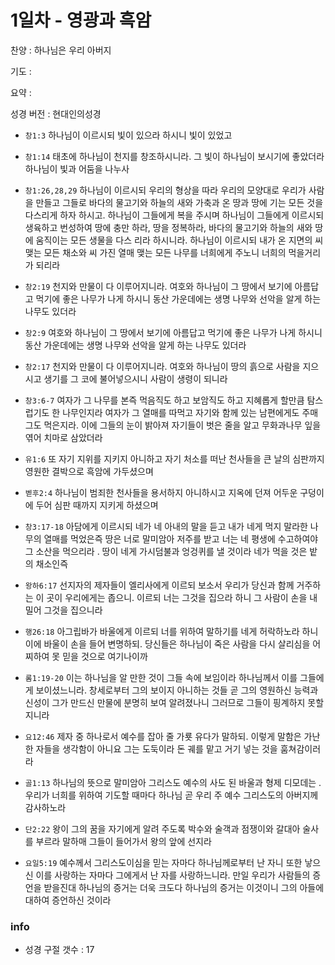 # 1일차 - 영광과 흑암

찬양 : 하나님은 우리 아버지

기도 : 

요약 : 

성경 버전 : 현대인의성경

- `창1:3` 하나님이 이르시되 빛이 있으라 하시니 빛이 있었고 

- `창1:14` 태초에 하나님이 천지를 창조하시니라. 그 빛이 하나님이 보시기에 좋았더라 하나님이 빛과 어둠을 나누사

- `창1:26,28,29` 하나님이 이르시되 우리의 형상을 따라 우리의 모양대로 우리가 사람을 만들고 그들로 바다의 물고기와 하늘의 새와 가축과 온 땅과 땅에 기는 모든 것을 다스리게 하자 하시고. 하나님이 그들에게 복을 주시며 하나님이 그들에게 이르시되 생육하고 번성하여 땅에 충만 하라, 땅을 정복하라, 바다의 물고기와 하늘의 새와 땅에 움직이는 모든 생물을 다스 리라 하시니라. 하나님이 이르시되 내가 온 지면의 씨 맺는 모든 채소와 씨 가진 열매 맺는 모든 나무를 너희에게 주노니 너희의 먹을거리가 되리라 

- `창2:19` 천지와 만물이 다 이루어지니라. 여호와 하나님이 그 땅에서 보기에 아름답고 먹기에 좋은 나무가 나게 하시니 동산 가운데에는 생명 나무와 선악을 알게 하는 나무도 있더라

- `창2:9` 여호와 하나님이 그 땅에서 보기에 아름답고 먹기에 좋은 나무가 나게 하시니 동산 가운데에는 생명 나무와 선악을 알게 하는 나무도 있더라

- `창2:17` 천지와 만물이 다 이루어지니라. 여호와 하나님이 땅의 흙으로 사람을 지으시고 생기를 그 코에 불어넣으시니 사람이 생령이 되니라

- `창3:6-7` 여자가 그 나무를 본즉 먹음직도 하고 보암직도 하고 지혜롭게 할만큼 탐스럽기도 한 나무인지라 여자가 그 열매를 따먹고 자기와 함께 있는 남편에게도 주매 그도 먹은지라. 이에 그들의 눈이 밝아져 자기들이 벗은 줄을 알고 무화과나무 잎을 엮어 치마로 삼았더라

- `유1:6` 또 자기 지위를 지키지 아니하고 자기 처소를 떠난 천사들을 큰 날의 심판까지 영원한 결박으로 흑암에 가두셨으며

- `벧후2:4` 하나님이 범죄한 천사들을 용서하지 아니하시고 지옥에 던져 어두운 구덩이에 두어 심판 때까지 지키게 하셨으며

- `창3:17-18` 아담에게 이르시되 네가 네 아내의 말을 듣고 내가 네게 먹지 말라한 나무의 열매를 먹었은즉 땅은 너로 말미암아 저주를 받고 너는 네 평생에 수고하여야 그 소산을 먹으리라 . 땅이 네게 가시덤불과 엉겅퀴를 낼 것이라 네가 먹을 것은 밭의 채소인즉

- `왕하6:17` 선지자의 제자들이 엘리사에게 이르되 보소서 우리가 당신과 함께 거주하는 이 곳이 우리에게는 좁으니. 이르되 너는 그것을 집으라 하니 그 사람이 손을 내밀어 그것을 집으니라 

- `행26:18` 아그립바가 바울에게 이르되 너를 위하여 말하기를 네게 허락하노라 하니 이에 바울이 손을 들어 변명하되. 당신들은 하나님이 죽은 사람을 다시 살리심을 어찌하여 못 믿을 것으로 여기나이까

- `롬1:19-20` 이는 하나님을 알 만한 것이 그들 속에 보임이라 하나님께서 이를 그들에게 보이셨느니라. 창세로부터 그의 보이지 아니하는 것들 곧 그의 영원하신 능력과 신성이 그가 만드신 만물에 분명히 보여 알려졌나니 그러므로 그들이 핑계하지 못할지니라

- `요12:46` 제자 중 하나로서 예수를 잡아 줄 가룟 유다가 말하되. 이렇게 말함은 가난한 자들을 생각함이 아니요 그는 도둑이라 돈 궤를 맡고 거기 넣는 것을 훔쳐감이러라

- `골1:13` 하나님의 뜻으로 말미암아 그리스도 예수의 사도 된 바울과 형제 디모데는 . 우리가 너희를 위하여 기도할 때마다 하나님 곧 우리 주 예수 그리스도의 아버지께 감사하노라 

- `단2:22` 왕이 그의 꿈을 자기에게 알려 주도록 박수와 술객과 점쟁이와 갈대아 술사를 부르라 말하매 그들이 들어가서 왕의 앞에 선지라 

- `요일5:19` 예수께서 그리스도이심을 믿는 자마다 하나님께로부터 난 자니 또한 낳으신 이를 사랑하는 자마다 그에게서 난 자를 사랑하느니라. 만일 우리가 사람들의 증언을 받을진대 하나님의 증거는 더욱 크도다 하나님의 증거는 이것이니 그의 아들에 대하여 증언하신 것이라

### info

- 성경 구절 갯수 : 17